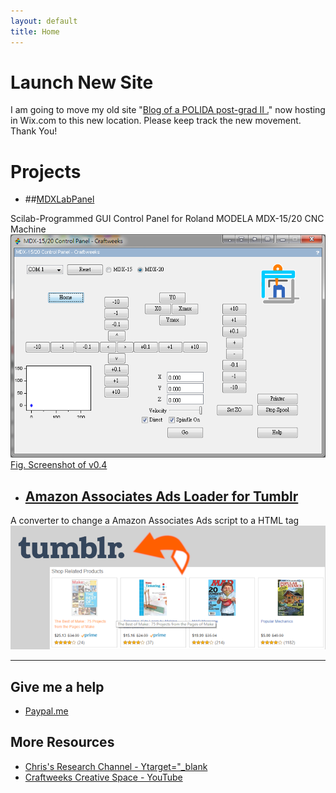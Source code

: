 ```yaml
---
layout: default
title: Home
---
```


# Launch New Site

I am going to move my old site "<a href="http://chrisfung1125.wixsite.com/research-blog/" target="_blank">Blog of a POLIDA post-grad II .</a>" now hosting in Wix.com to this new location. Please keep track the new movement. Thank You!

# Projects
- ##<a href="https://www.craftweeks.com/software/mdxlabpanel" target="_blank">MDXLabPanel</a>

Scilab-Programmed GUI Control Panel for Roland MODELA MDX-15/20 CNC Machine
<a href='https://www.craftweeks.com/software/mdxlabpanel' target="_blank"><img src='https://github.com/Craftweeks/MDX-LabPanel/raw/master/Screenshot%20of%20v0.4.1.png' alt='image'><br />Fig. Screenshot of v0.4</a>

- ## <a href="https://github.com/chriskyfung/amzn_assoc_loader_for_tumblr" target="_blank">Amazon Associates Ads Loader for Tumblr</a>

A converter to change a Amazon Associates Ads script to a HTML tag
<a href="https://github.com/chriskyfung/amzn_assoc_loader_for_tumblr" target="_blank"><img src="/images/amzn_assoc_loader_for_tumblr.png" width="700"></a>

* * *

## Give me a help

- <a href="https://www.paypal.me/chrisfungky/50" target="_blank">Paypal.me</a>

## More Resources
- <a href="https://www.youtube.com/channel/UCp0xYv7zaQmAj77GcU-msJg" target="_blank">Chris's Research Channel - Ytarget="_blank
- <a href='https://www.youtube.com/channel/UCGlT2itihZuRxMckNcfcA3A'>Craftweeks Creative Space - YouTube</a>
